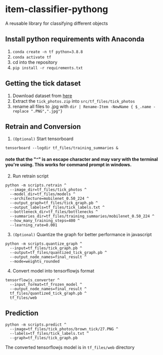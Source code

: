 # item-classifier-pythong

A reusable library for classifying different objects

## Install python requirements with Anaconda

1. `conda create -n tf python=3.8.8`
2. `conda activate tf`
3. cd into the repository
4. `pip install -r requirements.txt`

## Getting the tick dataset

1. Download dataset from [here](https://joog.uno/ticks_ds1)
2. Extract the `tick_photos.zip` into `src/tf_files/tick_photos`
3. rename all files to .jpg with `dir | Rename-Item -NewName { $_.name -replace ".PNG",".jpg"}`

## Retrain and Conversion

1. `(Optional)` Start tensorboard

```{python}
tensorboard --logdir tf_files/training_summaries &
```

#### note that the "`^`" is an escape character and may vary with the terminal you're using. This works for command prompt in windows.

2. Run retrain script

```{python}
python -m scripts.retrain ^
  --image_dir=tf_files/tick_photos ^
  --model_dir=tf_files/models ^
  --architecture=mobilenet_0.50_224 ^
  --output_graph=tf_files/tick_graph.pb ^
  --output_labels=tf_files/tick_labels.txt ^
  --bottleneck_dir=tf_files/bottlenecks ^
  --summaries_dir=tf_files/training_summaries/mobilenet_0.50_224 ^
  --how_many_training_steps=400 ^
  --learning_rate=0.001
```

3. `(Optional)` Quantize the graph for better performance in javascript

```{python}
python -m scripts.quantize_graph ^
  --input=tf_files/tick_graph.pb ^
  --output=tf_files/quantized_tick_graph.pb ^
  --output_node_names=final_result ^
  --mode=weights_rounded
```

4. Convert model into tensorflowjs format

```{python}
tensorflowjs_converter ^
  --input_format=tf_frozen_model ^
  --output_node_names=final_result ^
  tf_files/quantized_tick_graph.pb ^
  tf_files/web
```

## Prediction

```{python}
python -m scripts.predict ^
  --image=tf_files/tick_photos/brown_tick/27.PNG ^
  --labels=tf_files/tick_labels.txt ^
  --graph=tf_files/tick_graph.pb
```

The converted tensorflowjs model is in `tf_files/web` directory
